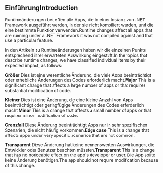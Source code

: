 ## <a name="introduction"></a><span data-ttu-id="e7f9e-101">Einführung</span><span class="sxs-lookup"><span data-stu-id="e7f9e-101">Introduction</span></span>
<span data-ttu-id="e7f9e-102">Runtimeänderungen betreffen alle Apps, die in einer Instanz von .NET Framework ausgeführt werden, in der sie nicht kompiliert wurden, und die eine bestimmte Funktion verwenden.</span><span class="sxs-lookup"><span data-stu-id="e7f9e-102">Runtime changes affect all apps that are running under a .NET Framework it was not compiled against and that use a particular feature.</span></span>

<span data-ttu-id="e7f9e-103">In den Artikeln zu Runtimeänderungen haben wir die einzelnen Punkte entsprechend ihrer erwarteten Auswirkung eingestuft:</span><span class="sxs-lookup"><span data-stu-id="e7f9e-103">In the topics that describe runtime changes, we have classified individual items by their expected impact, as follows:</span></span>

<span data-ttu-id="e7f9e-104">**Größer** Dies ist eine wesentliche Änderung, die viele Apps beeinträchtigt oder erhebliche Änderungen des Codes erforderlich macht.</span><span class="sxs-lookup"><span data-stu-id="e7f9e-104">**Major** This is a significant change that affects a large number of apps or that requires substantial modification of code.</span></span>

<span data-ttu-id="e7f9e-105">**Kleiner** Dies ist eine Änderung, die eine kleine Anzahl von Apps beeinträchtigt oder geringfügige Änderungen des Codes erforderlich macht.</span><span class="sxs-lookup"><span data-stu-id="e7f9e-105">**Minor** This is a change that affects a small number of apps or that requires minor modification of code.</span></span>

<span data-ttu-id="e7f9e-106">**Grenzfall** Diese Änderung beeinträchtigt Apps nur in sehr spezifischen Szenarien, die nicht häufig vorkommen.</span><span class="sxs-lookup"><span data-stu-id="e7f9e-106">**Edge case** This is a change that affects apps under very specific scenarios that are not common.</span></span>

<span data-ttu-id="e7f9e-107">**Transparent** Diese Änderung hat keine nennenswerten Auswirkungen, die Entwickler oder Benutzer beachten müssten.</span><span class="sxs-lookup"><span data-stu-id="e7f9e-107">**Transparent** This is a change that has no noticeable effect on the app's developer or user.</span></span> <span data-ttu-id="e7f9e-108">Die App sollte keine Änderung benötigen.</span><span class="sxs-lookup"><span data-stu-id="e7f9e-108">The app should not require modification because of this change.</span></span>
